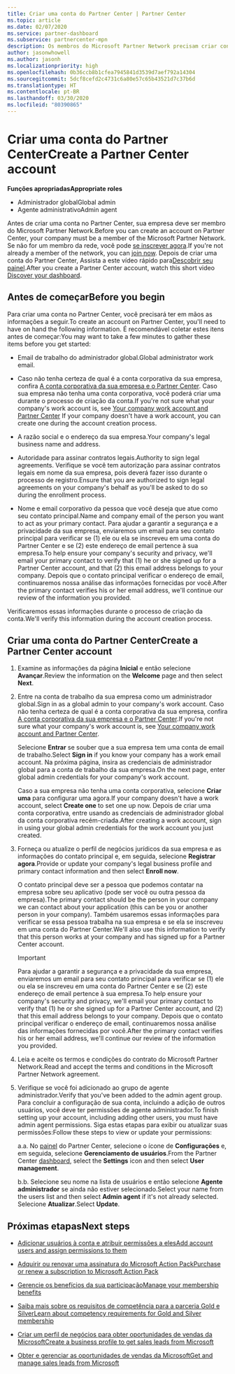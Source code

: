 ```yaml
---
title: Criar uma conta do Partner Center | Partner Center
ms.topic: article
ms.date: 02/07/2020
ms.service: partner-dashboard
ms.subservice: partnercenter-mpn
description: Os membros do Microsoft Partner Network precisam criar contas do Partner Center para gerenciar seus benefícios e competências de rede e criar um perfil de negócios.
author: jasonwhowell
ms.author: jasonh
ms.localizationpriority: high
ms.openlocfilehash: 0b36ccb8b1cfea7945841d3539d7aef792a14304
ms.sourcegitcommit: 5dcf8cefd2c4731c6a80e57c65b43521d7c37b6d
ms.translationtype: HT
ms.contentlocale: pt-BR
ms.lasthandoff: 03/30/2020
ms.locfileid: "80390865"
---
```

# <a name="create-a-partner-center-account"></a><span data-ttu-id="22c14-103">Criar uma conta do Partner Center</span><span class="sxs-lookup"><span data-stu-id="22c14-103">Create a Partner Center account</span></span>

<span data-ttu-id="22c14-104">**Funções apropriadas**</span><span class="sxs-lookup"><span data-stu-id="22c14-104">**Appropriate roles**</span></span>

- <span data-ttu-id="22c14-105">Administrador global</span><span class="sxs-lookup"><span data-stu-id="22c14-105">Global admin</span></span>
- <span data-ttu-id="22c14-106">Agente administrativo</span><span class="sxs-lookup"><span data-stu-id="22c14-106">Admin agent</span></span>

<span data-ttu-id="22c14-107">Antes de criar uma conta no Partner Center, sua empresa deve ser membro do Microsoft Partner Network.</span><span class="sxs-lookup"><span data-stu-id="22c14-107">Before you can create an account on Partner Center, your company must be a member of the Microsoft Partner Network.</span></span> <span data-ttu-id="22c14-108">Se não for um membro da rede, você pode [se inscrever agora](https://partner.microsoft.com/commercial#).</span><span class="sxs-lookup"><span data-stu-id="22c14-108">If you're not already a member of the network, you can [join now](https://partner.microsoft.com/commercial#).</span></span> <span data-ttu-id="22c14-109">Depois de criar uma conta do Partner Center, Assista a este vídeo rápido para[Descobrir seu painel](https://vimeo.com/290338211).</span><span class="sxs-lookup"><span data-stu-id="22c14-109">After you create a Partner Center account, watch this short video [Discover your dashboard](https://vimeo.com/290338211).</span></span>

## <a name="before-you-begin"></a><span data-ttu-id="22c14-110">Antes de começar</span><span class="sxs-lookup"><span data-stu-id="22c14-110">Before you begin</span></span>

<span data-ttu-id="22c14-111">Para criar uma conta no Partner Center, você precisará ter em mãos as informações a seguir.</span><span class="sxs-lookup"><span data-stu-id="22c14-111">To create an account on Partner Center, you'll need to have on hand the following information.</span></span> <span data-ttu-id="22c14-112">É recomendável coletar estes itens antes de começar:</span><span class="sxs-lookup"><span data-stu-id="22c14-112">You may want to take a few minutes to gather these items before you get started:</span></span>

-   <span data-ttu-id="22c14-113">Email de trabalho do administrador global.</span><span class="sxs-lookup"><span data-stu-id="22c14-113">Global administrator work email.</span></span>

-   <span data-ttu-id="22c14-114">Caso não tenha certeza de qual é a conta corporativa da sua empresa, confira [A conta corporativa da sua empresa e o Partner Center](azure-active-directory-tenants-and-partner-center.md). Caso sua empresa não tenha uma conta corporativa, você poderá criar uma durante o processo de criação da conta.</span><span class="sxs-lookup"><span data-stu-id="22c14-114">If you're not sure what your company's work account is, see [Your company work account and Partner Center](azure-active-directory-tenants-and-partner-center.md) If your company doesn't have a work account, you can create one during the account creation process.</span></span> 

-   <span data-ttu-id="22c14-115">A razão social e o endereço da sua empresa.</span><span class="sxs-lookup"><span data-stu-id="22c14-115">Your company's legal business name and address.</span></span>  

-   <span data-ttu-id="22c14-116">Autoridade para assinar contratos legais.</span><span class="sxs-lookup"><span data-stu-id="22c14-116">Authority to sign legal agreements.</span></span> <span data-ttu-id="22c14-117">Verifique se você tem autorização para assinar contratos legais em nome da sua empresa, pois deverá fazer isso durante o processo de registro.</span><span class="sxs-lookup"><span data-stu-id="22c14-117">Ensure that you are authorized to sign legal agreements on your company's behalf as you'll be asked to do so during the enrollment process.</span></span>

-   <span data-ttu-id="22c14-118">Nome e email corporativo da pessoa que você deseja que atue como seu contato principal.</span><span class="sxs-lookup"><span data-stu-id="22c14-118">Name and company email of the person you want to act as your primary contact.</span></span> <span data-ttu-id="22c14-119">Para ajudar a garantir a segurança e a privacidade da sua empresa, enviaremos um email para seu contato principal para verificar se (1) ele ou ela se inscreveu em uma conta do Partner Center e se (2) este endereço de email pertence à sua empresa.</span><span class="sxs-lookup"><span data-stu-id="22c14-119">To help ensure your company's security and privacy, we'll email your primary contact to verify that (1) he or she signed up for a Partner Center account, and that (2) this email address belongs to your company.</span></span> <span data-ttu-id="22c14-120">Depois que o contato principal verificar o endereço de email, continuaremos nossa análise das informações fornecidas por você.</span><span class="sxs-lookup"><span data-stu-id="22c14-120">After the primary contact verifies his or her email address, we'll continue our review of the information you provided.</span></span>

<span data-ttu-id="22c14-121">Verificaremos essas informações durante o processo de criação da conta.</span><span class="sxs-lookup"><span data-stu-id="22c14-121">We'll verify this information during the account creation process.</span></span> 
 
## <a name="create-a-partner-center-account"></a><span data-ttu-id="22c14-122">Criar uma conta do Partner Center</span><span class="sxs-lookup"><span data-stu-id="22c14-122">Create a Partner Center account</span></span>

1.  <span data-ttu-id="22c14-123">Examine as informações da página **Inicial** e então selecione **Avançar**.</span><span class="sxs-lookup"><span data-stu-id="22c14-123">Review the information on the **Welcome** page and then select **Next**.</span></span>

2.  <span data-ttu-id="22c14-124">Entre na conta de trabalho da sua empresa como um administrador global.</span><span class="sxs-lookup"><span data-stu-id="22c14-124">Sign in as a global admin to your company's work account.</span></span> <span data-ttu-id="22c14-125">Caso não tenha certeza de qual é a conta corporativa da sua empresa, confira [A conta corporativa da sua empresa e o Partner Center](azure-active-directory-tenants-and-partner-center.md).</span><span class="sxs-lookup"><span data-stu-id="22c14-125">If you're not sure what your company's work account   is, see [Your company work account and Partner Center](azure-active-directory-tenants-and-partner-center.md).</span></span>

    <span data-ttu-id="22c14-126">Selecione **Entrar** se souber que a sua empresa tem uma conta de email de trabalho.</span><span class="sxs-lookup"><span data-stu-id="22c14-126">Select **Sign in** if you know your company has a work email account.</span></span> <span data-ttu-id="22c14-127">Na próxima página, insira as credenciais de administrador global para a conta de trabalho da sua empresa.</span><span class="sxs-lookup"><span data-stu-id="22c14-127">On the next page, enter global admin credentials for your company's work account.</span></span> 

    <span data-ttu-id="22c14-128">Caso a sua empresa não tenha uma conta corporativa, selecione **Criar uma** para configurar uma agora.</span><span class="sxs-lookup"><span data-stu-id="22c14-128">If your company doesn't have a work account, select **Create one** to set one up now.</span></span> <span data-ttu-id="22c14-129">Depois de criar uma conta corporativa, entre usando as credenciais de administrador global da conta corporativa recém-criada.</span><span class="sxs-lookup"><span data-stu-id="22c14-129">After creating a work account, sign in using your global admin credentials for the work account you just created.</span></span>

3.  <span data-ttu-id="22c14-130">Forneça ou atualize o perfil de negócios jurídicos da sua empresa e as informações do contato principal e, em seguida, selecione **Registrar agora**.</span><span class="sxs-lookup"><span data-stu-id="22c14-130">Provide or update your company's legal business profile and primary contact information and then select **Enroll now**.</span></span> 

    <span data-ttu-id="22c14-131">O contato principal deve ser a pessoa que podemos contatar na empresa sobre seu aplicativo (pode ser você ou outra pessoa da empresa).</span><span class="sxs-lookup"><span data-stu-id="22c14-131">The primary contact should be the person in your company we can contact about your application (this can be you or another person in your company).</span></span> <span data-ttu-id="22c14-132">Também usaremos essas informações para verificar se essa pessoa trabalha na sua empresa e se ela se inscreveu em uma conta do Partner Center.</span><span class="sxs-lookup"><span data-stu-id="22c14-132">We'll also use this information to verify that this person works at your company and has signed up for a Partner Center account.</span></span>

    > [!IMPORTANT]  
    > <span data-ttu-id="22c14-133">Para ajudar a garantir a segurança e a privacidade da sua empresa, enviaremos um email para seu contato principal para verificar se (1) ele ou ela se inscreveu em uma conta do Partner Center e se (2) este endereço de email pertence à sua empresa.</span><span class="sxs-lookup"><span data-stu-id="22c14-133">To help ensure your company's security and privacy, we'll email your primary contact to verify that (1) he or she signed up for a Partner Center account, and (2) that this email address belongs to your company.</span></span> <span data-ttu-id="22c14-134">Depois que o contato principal verificar o endereço de email, continuaremos nossa análise das informações fornecidas por você.</span><span class="sxs-lookup"><span data-stu-id="22c14-134">After the primary contact verifies his or her email address, we'll continue our review of the information you provided.</span></span>

4.  <span data-ttu-id="22c14-135">Leia e aceite os termos e condições do contrato do Microsoft Partner Network.</span><span class="sxs-lookup"><span data-stu-id="22c14-135">Read and accept the terms and conditions in the Microsoft Partner Network agreement.</span></span> 

5.  <span data-ttu-id="22c14-136">Verifique se você foi adicionado ao grupo de agente administrador.</span><span class="sxs-lookup"><span data-stu-id="22c14-136">Verify that you've been added to the admin agent group.</span></span> <span data-ttu-id="22c14-137">Para concluir a configuração de sua conta, incluindo a adição de outros usuários, você deve ter permissões de agente administrador.</span><span class="sxs-lookup"><span data-stu-id="22c14-137">To finish setting up your account, including adding other users, you must have admin agent permissions.</span></span> <span data-ttu-id="22c14-138">Siga estas etapas para exibir ou atualizar suas permissões:</span><span class="sxs-lookup"><span data-stu-id="22c14-138">Follow these steps to view or update your permissions:</span></span>

    <span data-ttu-id="22c14-139">a.</span><span class="sxs-lookup"><span data-stu-id="22c14-139">a.</span></span> <span data-ttu-id="22c14-140">No [painel](https://partner.microsoft.com/dashboard/home**) do Partner Center, selecione o ícone de **Configurações** e, em seguida, selecione **Gerenciamento de usuários**.</span><span class="sxs-lookup"><span data-stu-id="22c14-140">From the Partner Center [dashboard](https://partner.microsoft.com/dashboard/home**), select the **Settings** icon and then select **User management**.</span></span>  

    <span data-ttu-id="22c14-141">b.</span><span class="sxs-lookup"><span data-stu-id="22c14-141">b.</span></span> <span data-ttu-id="22c14-142">Selecione seu nome na lista de usuários e então selecione **Agente administrador** se ainda não estiver selecionado.</span><span class="sxs-lookup"><span data-stu-id="22c14-142">Select your name from the users list and then select **Admin agent** if it's not already selected.</span></span> <span data-ttu-id="22c14-143">Selecione **Atualizar**.</span><span class="sxs-lookup"><span data-stu-id="22c14-143">Select **Update**.</span></span>  

## <a name="next-steps"></a><span data-ttu-id="22c14-144">Próximas etapas</span><span class="sxs-lookup"><span data-stu-id="22c14-144">Next steps</span></span>

-   [<span data-ttu-id="22c14-145">Adicionar usuários à conta e atribuir permissões a eles</span><span class="sxs-lookup"><span data-stu-id="22c14-145">Add account users and assign permissions to them</span></span>](create-user-accounts-and-set-permissions.md)

-   [<span data-ttu-id="22c14-146">Adquirir ou renovar uma assinatura do Microsoft Action Pack</span><span class="sxs-lookup"><span data-stu-id="22c14-146">Purchase or renew a subscription to Microsoft Action Pack</span></span>](mpn-get-action-pack.md)

-   [<span data-ttu-id="22c14-147">Gerencie os benefícios da sua participação</span><span class="sxs-lookup"><span data-stu-id="22c14-147">Manage your membership benefits</span></span>](manage-your-partner-network-benefits.md)

-   [<span data-ttu-id="22c14-148">Saiba mais sobre os requisitos de competência para a parceria Gold e Silver</span><span class="sxs-lookup"><span data-stu-id="22c14-148">Learn about competency requirements for Gold and Silver membership</span></span>](https://partner.microsoft.com/membership/competencies)

-   [<span data-ttu-id="22c14-149">Criar um perfil de negócios para obter oportunidades de vendas da Microsoft</span><span class="sxs-lookup"><span data-stu-id="22c14-149">Create a business profile to get sales leads from Microsoft</span></span>](create-a-marketing-profile.md)

-   [<span data-ttu-id="22c14-150">Obter e gerenciar as oportunidades de vendas da Microsoft</span><span class="sxs-lookup"><span data-stu-id="22c14-150">Get and manage sales leads from Microsoft</span></span>](responding-to-referrals.md)